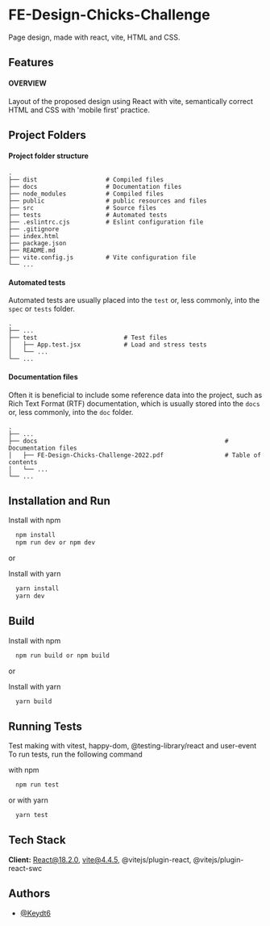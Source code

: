 
# FE-Design-Chicks-Challenge

Page design, made with react, vite, HTML and CSS.


## Features

#### OVERVIEW
Layout of the proposed design using React with vite, semantically correct HTML and CSS with 'mobile first' practice.
## Project Folders


#### Project folder structure

    .
    ├── dist                   # Compiled files
    ├── docs                   # Documentation files
    ├── node_modules           # Compiled files
    ├── public                 # public resources and files
    ├── src                    # Source files
    ├── tests                  # Automated tests
    ├── .eslintrc.cjs          # Eslint configuration file
    ├── .gitignore
    ├── index.html
    ├── package.json
    ├── README.md
    ├── vite.config.js         # Vite configuration file
    └── ...



#### Automated tests

Automated tests are usually placed into the `test` or, less commonly, into the `spec` or `tests` folder.

    .
    ├── ...
    ├── test                        # Test files
    │   ├── App.test.jsx            # Load and stress tests
    │   └── ...
    └── ...



#### Documentation files

Often it is beneficial to include some reference data into the project, such as
Rich Text Format (RTF) documentation, which is usually stored into the `docs`
or, less commonly, into the `doc` folder.

    .
    ├── ...
    ├── docs                                                    # Documentation files
    │   ├── FE-Design-Chicks-Challenge-2022.pdf                 # Table of contents
    │   └── ...
    └── ...



## Installation and Run

Install with npm

```bash
  npm install
  npm run dev or npm dev
```

or

Install with yarn

```bash
  yarn install
  yarn dev
```
    
## Build

Install with npm

```bash
  npm run build or npm build
```

or

Install with yarn

```bash
  yarn build
```
    
## Running Tests

Test making with vitest, happy-dom, @testing-library/react and user-event
To run tests, run the following command

with npm

```bash
  npm run test
```

or with yarn

```bash
  yarn test
```
## Tech Stack

**Client:** React@18.2.0, vite@4.4.5, @vitejs/plugin-react, @vitejs/plugin-react-swc


## Authors

- [@Keydt6](https://github.com/Keydt6)

